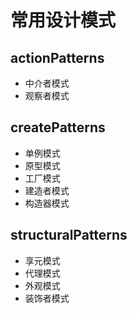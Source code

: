 
# 常用设计模式

## actionPatterns
  * 中介者模式
  * 观察者模式
## createPatterns
  * 单例模式
  * 原型模式
  * 工厂模式
  * 建造者模式
  * 构造器模式
## structuralPatterns
  * 享元模式
  * 代理模式
  * 外观模式
  * 装饰者模式
